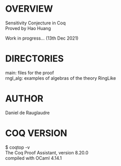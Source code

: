 # OVERVIEW
Sensitivity Conjecture in Coq<br/>
Proved by Hao Huang

Work in progress... (13th Dec 2021)

# DIRECTORIES

main: files for the proof<br/>
rngl_alg: examples of algebras of the theory RingLike

# AUTHOR
Daniel de Rauglaudre

# COQ VERSION
  $ coqtop -v<br/>
  The Coq Proof Assistant, version 8.20.0<br/>
  compiled with OCaml 4.14.1
